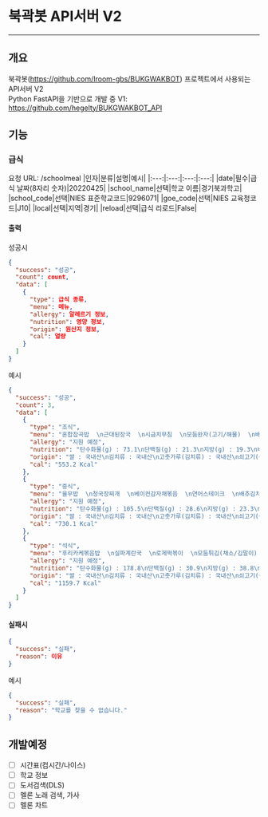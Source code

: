 # 북곽봇 API서버 V2
-----------
## 개요
북곽봇(https://github.com/Iroom-gbs/BUKGWAKBOT) 프로젝트에서 사용되는 API서버 V2<br>
Python FastAPI을 기반으로 개발 중
V1: https://github.com/hegelty/BUKGWAKBOT_API
## 기능
### 급식
요청 URL: /schoolmeal
|인자|분류|설명|예시|
|:---:|:---:|:---:|:---:|
|date|필수|급식 날짜(8자리 숫자)|20220425|
|school_name|선택|학교 이름|경기북과학고|
|school_code|선택|NIES 표준학교코드|9296071|
|goe_code|선택|NIES 교육청코드|J10|
|local|선택|지역|경기|
|reload|선택|급식 리로드|False|

#### 출력
성공시
```json
{
  "success": "성공",
  "count": count,
  "data": [
    {
      "type": 급식 종류,
      "menu": 메뉴,
      "allergy": 알레르기 정보,
      "nutrition": 영양 정보,
      "origin": 원산지 정보,
      "cal": 열량
    }
  ]
}
```
예시
```json
{
  "success": "성공",
  "count": 3,
  "data": [
    {
      "type": "조식",
      "menu": "혼합잡곡밥  \n근대된장국  \n시금치무침  \n모둠완자(고기/해물)  \n배추김치  \n우유  \n시리얼-후르츠링",
      "allergy": "지원 예정",
      "nutrition": "탄수화물(g) : 73.1\n단백질(g) : 21.3\n지방(g) : 19.3\n비타민A(R.E) : 383.9\n티아민(mg) : 0.7\n리보플라빈(mg) : 1.0\n비타민C(mg) : 40.3\n칼슘(mg) : 309.1\n철분(mg) : 5.8",
      "origin": "쌀 : 국내산\n김치류 : 국내산\n고춧가루(김치류) : 국내산\n쇠고기(종류) : 국내산(한우)\n돼지고기 : 국내산\n닭고기 : 국내산\n오리고기 : 국내산\n쇠고기 식육가공품 : 국내산\n돼지고기 식육가공품 : 국내산\n닭고기 식육가공품 : 국내산\n오리고기 가공품 : 국내산\n낙지 : 국내산\n고등어 : 국내산\n갈치 : 국내산\n오징어 : 국내산\n꽃게 : 국내산\n참조기 : 국내산\n콩 : 국내산",
      "cal": "553.2 Kcal"
    },
    {
      "type": "중식",
      "menu": "율무밥  \n청국장찌개  \n베이컨감자채볶음  \n연어스테이크  \n배추김치  \n과일-파인애플",
      "allergy": "지원 예정",
      "nutrition": "탄수화물(g) : 105.5\n단백질(g) : 28.6\n지방(g) : 23.3\n비타민A(R.E) : 152.9\n티아민(mg) : 0.6\n리보플라빈(mg) : 0.4\n비타민C(mg) : 54.2\n칼슘(mg) : 165.2\n철분(mg) : 4.6",
      "origin": "쌀 : 국내산\n김치류 : 국내산\n고춧가루(김치류) : 국내산\n쇠고기(종류) : 국내산(한우)\n돼지고기 : 국내산\n닭고기 : 국내산\n오리고기 : 국내산\n쇠고기 식육가공품 : 국내산\n돼지고기 식육가공품 : 국내산\n닭고기 식육가공품 : 국내산\n오리고기 가공품 : 국내산\n낙지 : 국내산\n고등어 : 국내산\n갈치 : 국내산\n오징어 : 국내산\n꽃게 : 국내산\n참조기 : 국내산\n콩 : 국내산",
      "cal": "730.1 Kcal"
    },
    {
      "type": "석식",
      "menu": "후리카케볶음밥  \n실파계란국  \n로제떡볶이  \n모둠튀김(채소/김말이)  \n꼬들단무지 과  \n포도폴라포아이스크림",
      "allergy": "지원 예정",
      "nutrition": "탄수화물(g) : 178.8\n단백질(g) : 30.9\n지방(g) : 38.8\n비타민A(R.E) : 488.6\n티아민(mg) : 0.5\n리보플라빈(mg) : 0.8\n비타민C(mg) : 42.0\n칼슘(mg) : 188.1\n철분(mg) : 12.2",
      "origin": "쌀 : 국내산\n김치류 : 국내산\n고춧가루(김치류) : 국내산\n쇠고기(종류) : 국내산(한우)\n돼지고기 : 국내산\n닭고기 : 국내산\n오리고기 : 국내산\n쇠고기 식육가공품 : 국내산\n돼지고기 식육가공품 : 국내산\n닭고기 식육가공품 : 국내산\n오리고기 가공품 : 국내산\n낙지 : 국내산\n고등어 : 국내산\n갈치 : 국내산\n오징어 : 국내산\n꽃게 : 국내산\n참조기 : 국내산\n콩 : 국내산",
      "cal": "1159.7 Kcal"
    }
  ]
}
```
#### 실패시
```json
{
  "success": "실패",
  "reason": 이유
}
```
예시
```json
{
  "success": "실패",
  "reason": "학교를 찾을 수 없습니다."
}
```

## 개발예정
- [ ] 시간표(컴시간/나이스)
- [ ] 학교 정보
- [ ] 도서검색(DLS)
- [ ] 멜론 노래 검색, 가사
- [ ] 멜론 차트